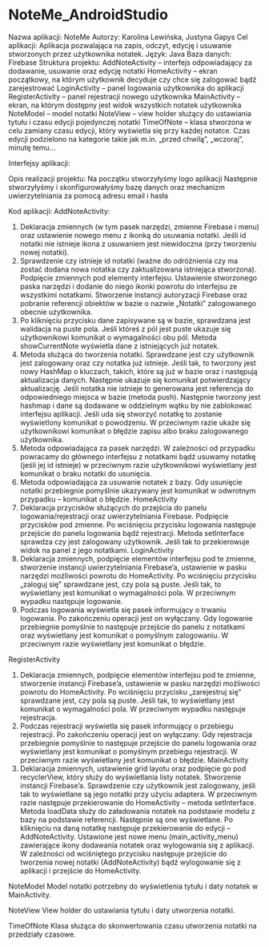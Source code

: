 # NoteMe_AndroidStudio
Nazwa aplikacji: NoteMe
Autorzy: Karolina Lewińska, Justyna Gapys 
Cel aplikacji: Aplikacja pozwalająca na zapis, odczyt, edycję i usuwanie stworzonych przez użytkownika notatek. 
Język: Java
Baza danych: Firebase
Struktura projektu:
AddNoteActivity – interfejs odpowiadający za dodawanie, usuwanie oraz edycję notatki
HomeActivity – ekran początkowy, na którym użytkownik decyduje czy chce się zalogować bądź zarejestrować
LoginActivity – panel logowania użytkownika do aplikacji
RegisterActivity – panel rejestracji nowego użytkownika
MainActivity – ekran, na którym dostępny jest widok wszystkich notatek użytkownika
NoteModel – model notatki
NoteView – view holder służący do ustawiania tytułu i czasu edycji pojedynczej notatki
TimeOfNote – klasa stworzona w celu zamiany czasu edycji, który wyświetla się przy każdej notatce. Czas edycji podzielono na kategorie takie jak m.in. „przed chwilą”, „wczoraj”, minutę temu…

Interfejsy aplikacji:

Opis realizacji projektu:
Na początku stworzyłyśmy logo aplikacji
Następnie stworzyłyśmy i skonfigurowałyśmy bazę danych oraz mechanizm uwierzytelniania za pomocą adresu email i hasła

Kod aplikacji: 
AddNoteActivity:
1.	Deklaracja zmiennych (w tym pasek narzędzi, zmienne Firebase i menu) oraz ustawienie nowego menu z ikonką do usuwania notatki. Jeśli id notatki nie istnieje ikona z usuwaniem jest niewidoczna (przy tworzeniu nowej notatki).
2.	Sprawdzenie czy istnieje id notatki (ważne do odróżnienia czy ma zostać dodana nowa notatka czy zaktualizowana istniejąca stworzona). Podpięcie zmiennych pod elementy interfejsu. Ustawienie stworzonego paska narzędzi i dodanie do niego ikonki powrotu do interfejsu ze wszystkimi notatkami. Stworzenie instancji autoryzacji Firebase oraz pobranie referencji obiektów w bazie o nazwie „Notatki” zalogowanego obecnie użytkownika.
3.	Po kliknięciu przycisku dane zapisywane są w bazie, sprawdzana jest walidacja na puste pola. Jeśli któreś z pól jest puste ukazuje się użytkownikowi komunikat o wymagalności obu pól. Metoda showCurrentNote wyświetla dane z istniejących już notatek.
4.	Metoda służąca do tworzenia notatki. Sprawdzane jest czy użytkownik jest zalogowany oraz czy notatka już istnieje. Jeśli tak, to tworzony jest nowy HashMap o kluczach, takich, które są już w  bazie oraz i następują aktualizacja danych. Następnie ukazuje się komunikat potwierdzający aktualizację. Jeśli notatka nie istnieje to generowana jest referencja do odpowiedniego miejsca w bazie (metoda push). Następnie tworzony jest hashmap i dane są dodawane w oddzielnym wątku by nie zablokować interfejsu aplikacji. Jeśli uda się stworzyć notatkę to zostanie wyświetlony komunikat o powodzeniu. W przeciwnym razie ukaże się użytkownikowi komunikat o błędzie zapisu albo braku zalogowanego użytkownika.
5.	Metoda odpowiadająca za pasek narzędzi. W zależności od przypadku powracamy do głównego interfejsu z notatkami bądź usuwamy notatkę (jeśli jej id istnieje) w przeciwnym razie użytkownikowi wyświetlany jest komunikat o braku notatki do usunięcia.
6.	Metoda odpowiadająca za usuwanie notatek z bazy. Gdy usunięcie notatki przebiegnie pomyślnie ukazywany jest komunikat w odwrotnym przypadku – komunikat o błędzie.
HomeActivity
1.	Deklaracja przycisków służących do przejścia do panelu logowania/rejestracji oraz uwierzytelniania Firebase. Podpięcie przycisków pod zmienne. Po wciśnięciu przycisku logowania następuje przejście do panelu logowania bądź rejestracji. Metoda setInterface sprawdza czy jest zalogowany użytkownik. Jeśli tak to przekierowuje widok na panel z jego notatkami.
LoginActivity
1.	Deklaracja zmiennych, podpięcie elementów interfejsu pod te zmienne, stworzenie instancji uwierzytelniania Firebase’a, ustawienie w pasku narzędzi możliwości powrotu do HomeActivity. Po wciśnięciu przycisku „zaloguj się” sprawdzane jest, czy pola są puste. Jeśli tak, to wyświetlany jest komunikat o wymagalności pola. W przeciwnym wypadku następuje logowanie.
2.	Podczas logowania wyświetla się pasek informujący o trwaniu logowania. Po zakończeniu operacji jest on wyłączany. Gdy logowanie przebiegnie pomyślnie to następuje przejście do panelu z notatkami oraz wyświetlany jest komunikat o pomyślnym zalogowaniu. W przeciwnym razie wyświetlany jest komunikat o błędzie.

RegisterActivity
1.	Deklaracja zmiennych, podpięcie elementów interfejsu pod te zmienne, stworzenie instancji Firebase’a, ustawienie w pasku narzędzi możliwości powrotu do HomeActivity. Po wciśnięciu przycisku „zarejestruj się” sprawdzane jest, czy pola są puste. Jeśli tak, to wyświetlany jest komunikat o wymagalności pola. W przeciwnym wypadku następuje rejestracja.
2.	Podczas rejestracji wyświetla się pasek informujący o przebiegu rejestracji. Po zakończeniu operacji jest on wyłączany. Gdy rejestracja przebiegnie pomyślnie to następuje przejście do panelu logowania oraz wyświetlany jest komunikat o pomyślnym przebiegu rejestracji. W przeciwnym razie wyświetlany jest komunikat o błędzie.
MainActivity
1.	Deklaracja zmiennych, ustawienie grid layotu oraz podpięcie go pod recyclerView, który służy do wyświetlania listy notatek. Stworzenie instancji Firebase’a. Sprawdzenie czy użytkownik jest zalogowany, jeśli tak to wyświetlane są jego notatki przy użyciu adaptera. W przeciwnym razie następuje przekierowanie do HomeActivity – metoda setInterface. Metoda loadData służy do załadowania notatek na podstawie modelu z bazy na podstawie referencji. Następnie są one wyświetlane. Po kliknięciu na daną notatkę następuje przekierowanie do edycji – AddNoteActivity. Ustawione jest nowe menu (main_activity_menu) zawierające ikony dodawania notatek oraz wylogowania się z aplikacji. W zależności od wciśniętego przycisku następuje przejście do tworzenia nowej notatki (AddNoteActivity) bądź wylogowanie się z aplikacji i przejście do HomeActivity.

NoteModel
Model notatki potrzebny do wyświetlenia tytułu i daty notatek w MainActivity.

NoteView
View holder do ustawiania tytułu i daty utworzenia notatki.

TimeOfNote 
Klasa służąca do skonwertowania czasu utworzenia notatki na przedziały czasowe.





